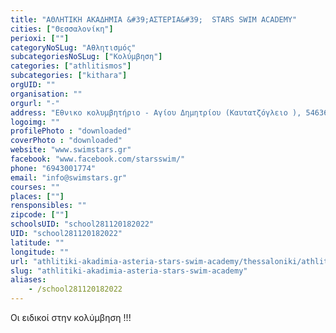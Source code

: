 ```yaml
---
title: "ΑΘΛΗΤΙΚΗ ΑΚΑΔΗΜΙΑ &#39;ΑΣΤΕΡΙΑ&#39;  STARS SWIM ACADEMY"
cities: ["Θεσσαλονίκη"]
perioxi: [""]
categoryNoSLug: "Αθλητισμός"
subcategoriesNoSLug: ["Κολύμβηση"]
categories: ["athlitismos"]
subcategories: ["kithara"]
orgUID: ""
organisation: ""
orgurl: "-"
address: "Εθνικο κολυμβητήριο - Αγίου Δημητρίου (Καυτατζόγλειο ), 54636 Thessaloníki"
logoimg: ""
profilePhoto : "downloaded"
coverPhoto : "downloaded"
website: "www.swimstars.gr"
facebook: "www.facebook.com/starsswim/"
phone: "6943001774"
email: "info@swimstars.gr"
courses: ""
places: [""]
rensponsibles: ""
zipcode: [""]
schoolsUID: "school281120182022"
UID: "school281120182022"
latitude: ""
longitude: ""
url: "athlitiki-akadimia-asteria-stars-swim-academy/thessaloniki/athlitismos/kithara"
slug: "athlitiki-akadimia-asteria-stars-swim-academy"
aliases:
    - /school281120182022
---
```



Οι ειδικοί στην κολύμβηση !!!

